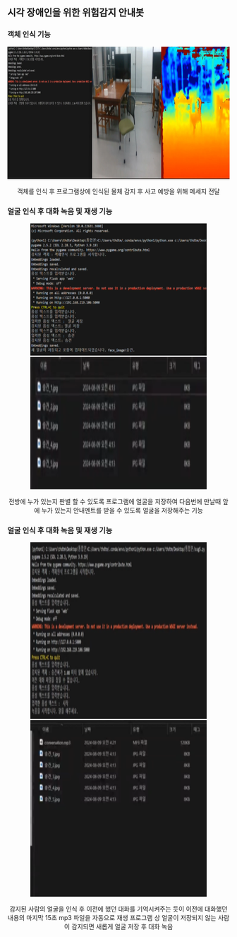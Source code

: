 <h2> 시각 장애인을 위한 위험감지 안내봇 </h2>

<span style="color:blue"><h3>객체 인식 기능</h3></span>


<div align=center>
<p align="center">
  <img src="./Program Play image/객체인식 이미지.png" alt="Image 1" width="1000" height="300">
</p>
  객체를 인식 후 프로그램상에 인식된 물체 감지 후 사고 예방을 위해 메세지 전달  <br>
</div>

<h3> 얼굴 인식 후 대화 녹음 및 재생 기능 </h3>

<div align=center>
<p align="center">
  <img src="./Program Play image/얼굴저장 기능.png" alt="Image 1" width="400" height="300">
  <img src="./Program Play image/얼굴저장 기능 (2).png" alt="Image 1" width="400" height="300">
</p>
전방에 누가 있는지 판별 할 수 있도록 프로그램에 얼굴을 저장하여 다음번에 만날때 앞에 누가 있는지 안내멘트를 받을 수 있도록 얼굴을 저장해주는 기능 
</div>

<h3> 얼굴 인식 후 대화 녹음 및 재생 기능 </h3>

<div align=center>
<p align="center">
  <img src="./Program Play image/얼굴 인식 후 대화 녹음 및 재생 (1).png" alt="Image 1" width="400" height="400">
  <img src="./Program Play image/얼굴 인식 후 대화 녹음 및 재생 (2).png" alt="Image 1" width="400" height="400">
</p>
감지된 사람의 얼굴을 인식 후 이전에 했던 대화를 기억시켜주는 듯이 이전에 대화했던 내용의 마지막 15초 mp3 파일을 자동으로 재생
프로그램 상 얼굴이 저장되지 않는 사람이 감지되면 새롭게 얼굴 저장 후 대화 녹음
</div>
